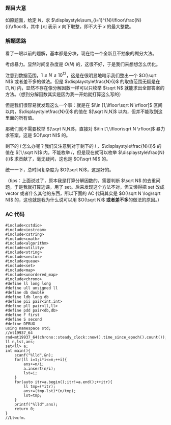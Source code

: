 ### 题目大意
如原题面，给定 $N$，求 $\displaystyle\sum_{i=1}^{N}\lfloor\frac{N}{i}\rfloor$，其中 $\lfloor x\rfloor$ 表示 $x$ 向下取整，即不大于 $x$ 的最大整数。

### 解题思路
看了一眼以前的题解，基本都是分块，现在给一个全新且不抽象的糊分大法。

考虑暴力。显然时间复杂度是 $O(N)$ 的，这很不好，于是我们来想想怎么优化。

注意到数据范围，$1\leq N\leq 10^{12}$，这是在很明显地暗示我们整出一个 $O(\sqrt N)$ 或者差不多的做法。但是 $\displaystyle\frac{N}{i}$ 的取值范围无疑是在 $[1,N]$ 内，显然不存在像分解因数一样可以只枚举 $\sqrt N$ 就能求出全部答案的方法。（想到分解因数其实是因为我一开始就打算这么写的）

但是我们很容易就发现这么一个事：就是在 $i\in [1,\lfloor\sqrt N \rfloor]$ 区间以内，$\displaystyle\frac{N}{i}$ 的值在 $[\sqrt N,N]$ 以内，但并不能取到这里面的所有值。

那我们就不需要枚举 $[\sqrt N,N]$，直接对 $i\in [1,\lfloor\sqrt N \rfloor]$ 暴力求答案，这是 $O(\sqrt N)$ 的。

剩下的 $i$ 怎么办呢？我们又注意到对于剩下的 $i$ ，$\displaystyle\frac{N}{i}$ 的值在 $[1,\sqrt N]$ 内，不能枚举 $i$，但是现在就可以枚举 $\displaystyle\frac{N}{i}$ 求贡献了，毫无疑问，这也是 $O(\sqrt N)$ 的。

统一一下，总时间复杂度为 $O(\sqrt N)$，这是好的。 

（tips：上面说过了，原本我是打算分解因数的，需要判断 $\sqrt N$ 的去重问题，于是我就打算逃课，用了 set。后来发现这个方法不对，但又懒得把 set 改成 vector 或者什么其他的东西，所以下面的 AC 代码其实是 $O(\sqrt N \log\sqrt N)$ 的，这也就是我为什么说可以用 $O(\sqrt N)$ **或者差不多**的做法的原因。）

### AC 代码
```
#include<cstdio>
#include<iostream>
#include<cstring>
#include<cmath>
#include<algorithm>
#include<utility>
#include<string>
#include<vector>
#include<queue>
#include<set>
#include<map>
#include<unordered_map>
#include<chrono>
#define ll long long
#define ull unsigned ll
#define db double
#define ldb long db
#define pii pair<int,int>
#define pll pair<ll,ll>
#define pdd pair<db,db>
#define F first
#define S second
#define DEBUG
using namespace std;
//mt19937_64 rnd=mt19937_64(chrono::steady_clock::now().time_since_epoch().count());
ll n,lst,ans;
set<ll> a;
int main(){
	scanf("%lld",&n);
	for(ll i=1;i*i<=n;++i){
		ans+=n/i;
		a.insert(n/i);
		lst=i;
	}
	for(auto itr=a.begin();itr!=a.end();++itr){
		ll tmp=(*itr);
		ans+=(tmp-lst)*(n/tmp);
		lst=tmp;
	}
	printf("%lld",ans);
	return 0;
}
//Ltwcfm.
```